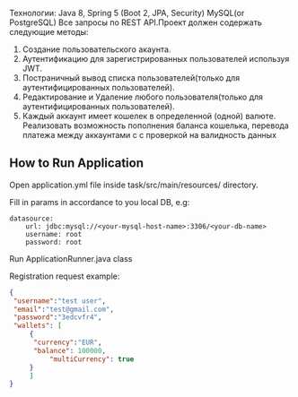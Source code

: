 Технологии:
Java 8, Spring 5 (Boot 2, JPA, Security)
MySQL(or PostgreSQL)
Все запросы по REST API.Проект должен содержать следующие методы:
1. Создание пользовательского акаунта.
2. Аутентификацию для зарегистрированных пользователей используя JWT.
3. Постраничный вывод списка пользователей(только для аутентифицированных пользователей).
4. Редактирование и Удаление любого пользователя(только для аутентифицированных пользователей).
5. Каждый аккаунт имеет кошелек в определенной (одной) валюте. Реализовать возможность пополнения баланса кошелька, перевода платежа между аккаунтами с
с проверкой на валидность данных

How to Run Application
-----------------------
Open application.yml file inside task/src/main/resources/ directory.

Fill in params in accordance to you local DB, e.g:

    datasource:
        url: jdbc:mysql://<your-mysql-host-name>:3306/<your-db-name>
        username: root
        password: root
Run ApplicationRunner.java class 

Registration request example:

```json 
{
 "username":"test user",
 "email":"test@gmail.com",
 "password":"3edcvfr4",
 "wallets": [
	 {
	  "currency":"EUR",
	  "balance": 100000,
          "multiCurrency": true
	 }
     ]
}
```

 
